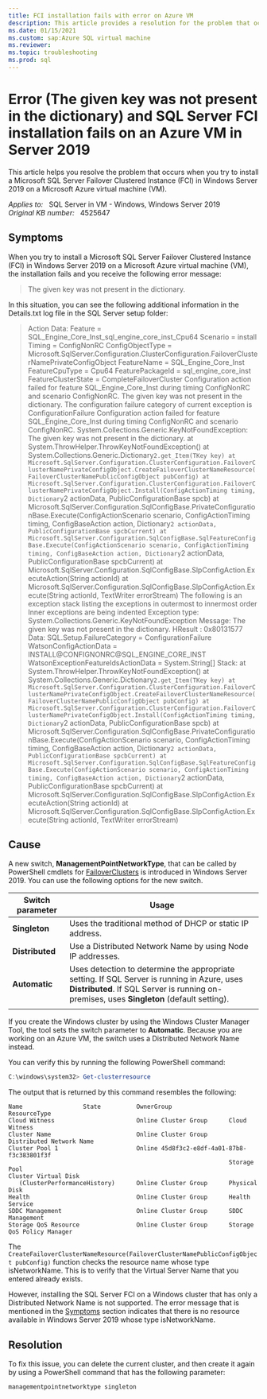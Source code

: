 ```yaml
---
title: FCI installation fails with error on Azure VM
description: This article provides a resolution for the problem that occurs when you try to install a Microsoft SQL Server Failover Clustered Instance (FCI) in Windows Server 2019 on a Microsoft Azure virtual machine (VM).
ms.date: 01/15/2021
ms.custom: sap:Azure SQL virtual machine
ms.reviewer: 
ms.topic: troubleshooting
ms.prod: sql 
---
```

# Error (The given key was not present in the dictionary) and SQL Server FCI installation fails on an Azure VM in Server 2019

This article helps you resolve the problem that occurs when you try to install a Microsoft SQL Server Failover Clustered Instance (FCI) in Windows Server 2019 on a Microsoft Azure virtual machine (VM).

_Applies to:_ &nbsp; SQL Server in VM - Windows, Windows Server 2019  
_Original KB number:_ &nbsp; 4525647

## Symptoms

When you try to install a Microsoft SQL Server Failover Clustered Instance (FCI) in Windows Server 2019 on a Microsoft Azure virtual machine (VM), the installation fails and you receive the following error message:

> The given key was not present in the dictionary.

In this situation, you can see the following additional information in the Details.txt log file in the SQL Server setup folder:

> Action Data:
  Feature = SQL_Engine_Core_Inst_sql_engine_core_inst_Cpu64
  Scenario = install
  Timing = ConfigNonRC
  ConfigObjectType = Microsoft.SqlServer.Configuration.ClusterConfiguration.FailoverClusterNamePrivateConfigObject
  FeatureName = SQL_Engine_Core_Inst
  FeatureCpuType = Cpu64
  FeaturePackageId = sql_engine_core_inst
  FeatureClusterState = CompleteFailoverCluster
Configuration action failed for feature SQL_Engine_Core_Inst during timing ConfigNonRC and scenario ConfigNonRC.
The given key was not present in the dictionary.
The configuration failure category of current exception is ConfigurationFailure
Configuration action failed for feature SQL_Engine_Core_Inst during timing ConfigNonRC and scenario ConfigNonRC.
System.Collections.Generic.KeyNotFoundException: The given key was not present in the dictionary.
   at System.ThrowHelper.ThrowKeyNotFoundException()
   at System.Collections.Generic.Dictionary`2.get_Item(TKey key)
   at Microsoft.SqlServer.Configuration.ClusterConfiguration.FailoverClusterNamePrivateConfigObject.CreateFailoverClusterNameResource(FailoverClusterNamePublicConfigObject pubConfig)
   at Microsoft.SqlServer.Configuration.ClusterConfiguration.FailoverClusterNamePrivateConfigObject.Install(ConfigActionTiming timing, Dictionary`2 actionData, PublicConfigurationBase spcb)
   at Microsoft.SqlServer.Configuration.SqlConfigBase.PrivateConfigurationBase.Execute(ConfigActionScenario scenario, ConfigActionTiming timing, ConfigBaseAction action, Dictionary`2 actionData, PublicConfigurationBase spcbCurrent)
   at Microsoft.SqlServer.Configuration.SqlConfigBase.SqlFeatureConfigBase.Execute(ConfigActionScenario scenario, ConfigActionTiming timing, ConfigBaseAction action, Dictionary`2 actionData, PublicConfigurationBase spcbCurrent)
   at Microsoft.SqlServer.Configuration.SqlConfigBase.SlpConfigAction.ExecuteAction(String actionId)
   at Microsoft.SqlServer.Configuration.SqlConfigBase.SlpConfigAction.Execute(String actionId, TextWriter errorStream)
The following is an exception stack listing the exceptions in outermost to innermost order
Inner exceptions are being indented
Exception type: System.Collections.Generic.KeyNotFoundException
    Message:
       The given key was not present in the dictionary.
    HResult : 0x80131577
    Data:
      SQL.Setup.FailureCategory = ConfigurationFailure
      WatsonConfigActionData = INSTALL@CONFIGNONRC@SQL_ENGINE_CORE_INST
      WatsonExceptionFeatureIdsActionData = System.String[]
    Stack:
        at System.ThrowHelper.ThrowKeyNotFoundException()
        at System.Collections.Generic.Dictionary`2.get_Item(TKey key)
        at Microsoft.SqlServer.Configuration.ClusterConfiguration.FailoverClusterNamePrivateConfigObject.CreateFailoverClusterNameResource(FailoverClusterNamePublicConfigObject pubConfig)
        at Microsoft.SqlServer.Configuration.ClusterConfiguration.FailoverClusterNamePrivateConfigObject.Install(ConfigActionTiming timing, Dictionary`2 actionData, PublicConfigurationBase spcb)
        at Microsoft.SqlServer.Configuration.SqlConfigBase.PrivateConfigurationBase.Execute(ConfigActionScenario scenario, ConfigActionTiming timing, ConfigBaseAction action, Dictionary`2 actionData, PublicConfigurationBase spcbCurrent)
        at Microsoft.SqlServer.Configuration.SqlConfigBase.SqlFeatureConfigBase.Execute(ConfigActionScenario scenario, ConfigActionTiming timing, ConfigBaseAction action, Dictionary`2 actionData, PublicConfigurationBase spcbCurrent)
        at Microsoft.SqlServer.Configuration.SqlConfigBase.SlpConfigAction.ExecuteAction(String actionId)
        at Microsoft.SqlServer.Configuration.SqlConfigBase.SlpConfigAction.Execute(String actionId, TextWriter errorStream)

## Cause

A new switch, **ManagementPointNetworkType**, that can be called by PowerShell cmdlets for [FailoverClusters](/powershell/module/failoverclusters/) is introduced in Windows Server 2019. You can use the following options for the new switch.

| **Switch parameter**| **Usage** |
|---|---|
| **Singleton**|Uses the traditional method of DHCP or static IP address.|
| **Distributed**|Use a Distributed Network Name by using Node IP addresses.|
| **Automatic**|Uses detection to determine the appropriate setting. If SQL Server is running in Azure, uses **Distributed**. If SQL Server is running on-premises, uses **Singleton** (default setting).|
|||

If you create the Windows cluster by using the Windows Cluster Manager Tool, the tool sets the switch parameter to **Automatic**. Because you are working on an Azure VM, the switch uses a Distributed Network Name instead.

You can verify this by running the following PowerShell command:

```powershell
C:\windows\system32> Get-clusterresource
```

The output that is returned by this command resembles the following:

```console
Name                 State          OwnerGroup                ResourceType
Cloud Witness                       Online Cluster Group      Cloud Witness
Cluster Name                        Online Cluster Group      Distributed Network Name
Cluster Pool 1                      Online 45d8f3c2-e8df-4a01-87b8-f3c383801f3f
                                                              Storage Pool
Cluster Virtual Disk
   (ClusterPerformanceHistory)      Online Cluster Group      Physical Disk
Health                              Online Cluster Group      Health Service
SDDC Management                     Online Cluster Group      SDDC Management
Storage QoS Resource                Online Cluster Group      Storage QoS Policy Manager
```

The `CreateFailoverClusterNameResource(FailoverClusterNamePublicConfigObject pubConfig)` function checks the resource name whose type isNetworkName. This is to verify that the Virtual Server Name that you entered already exists.

However, installing the SQL Server FCI on a Windows cluster that has only a Distributed Network Name is not supported. The error message that is mentioned in the [Symptoms](#symptoms) section indicates that there is no resource available in Windows Server 2019 whose type isNetworkName.

## Resolution

To fix this issue, you can delete the current cluster, and then create it again by using a PowerShell command that has the following parameter:

```powershell
managementpointnetworktype singleton
```
